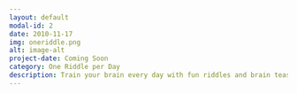 ```yaml
---
layout: default
modal-id: 2
date: 2010-11-17
img: oneriddle.png
alt: image-alt
project-date: Coming Soon
category: One Riddle per Day
description: Train your brain every day with fun riddles and brain teaser games!
---
```

